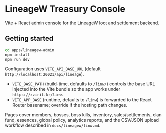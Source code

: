 # LineageW Treasury Console

Vite + React admin console for the LineageW loot and settlement backend.

## Getting started

```bash
cd apps/lineagew-admin
npm install
npm run dev
```

Configuration uses `VITE_API_BASE_URL` (default `http://localhost:20021/api/lineage`).

- `VITE_BASE_PATH` (build-time, defaults to `/linw/`) controls the base URL injected into the Vite bundle so the app works under `https://zzirit.kr/linw`.
- `VITE_APP_BASE` (runtime, defaults to `/linw`) is forwarded to the React Router basename; override if the hosting path changes.

Pages cover members, bosses, boss kills, inventory, sales/settlements, clan fund, essences, global policy, analytics reports, and the CSV/JSON upload workflow described in `docs/lineagew/linw.md`.
